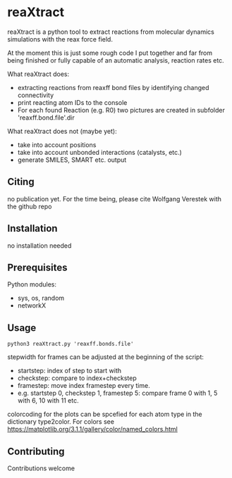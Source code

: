 # reaXtract
reaXtract is a python tool to extract reactions from molecular dynamics
simulations with the reax force field.

At the moment this is just some rough code I put together and far from being 
finished or fully capable of an automatic analysis, reaction rates etc.

What reaXtract does:
- extracting reactions from reaxff bond files by identifying changed connectivity
- print reacting atom IDs to the console
- For each found Reaction (e.g. R0) two pictures are created in subfolder 'reaxff.bond.file'.dir
  
What reaXtract does not (maybe yet):
- take into account positions
- take into account unbonded interactions (catalysts, etc.)
- generate SMILES, SMART etc. output

## Citing

no publication yet. For the time being, please cite Wolfgang Verestek with the github repo

## Installation

no installation needed

## Prerequisites

Python modules:
- sys, os, random
- networkX

## Usage

```python3 reaXtract.py 'reaxff.bonds.file'```

stepwidth for frames can be adjusted at the beginning of the script:
- startstep: index of step to start with
- checkstep: compare to index+checkstep
- framestep: move index framestep every time.
- e.g. startstep 0, checkstep 1, framestep 5: compare frame 0 with 1, 5 with 6, 10 with 11 etc.

colorcoding for the plots can be spcefied for each atom type in the dictionary type2color.
For colors see https://matplotlib.org/3.1.1/gallery/color/named_colors.html

## Contributing

Contributions welcome
